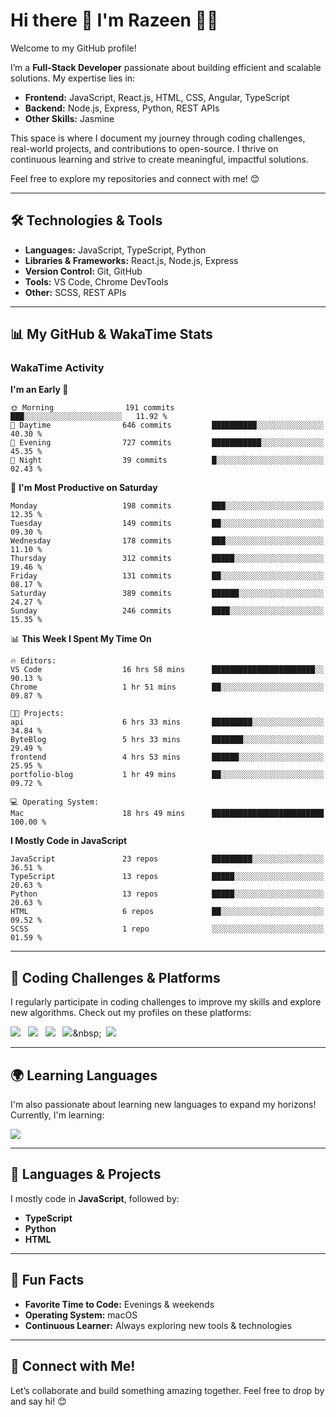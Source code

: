 # Hi there 👋 I'm Razeen 👩‍💻

Welcome to my GitHub profile!  

I’m a **Full-Stack Developer** passionate about building efficient and scalable solutions. My expertise lies in:  
- **Frontend:** JavaScript, React.js, HTML, CSS, Angular, TypeScript
- **Backend:** Node.js, Express, Python, REST APIs
- **Other Skills:** Jasmine

This space is where I document my journey through coding challenges, real-world projects, and contributions to open-source. I thrive on continuous learning and strive to create meaningful, impactful solutions.  

Feel free to explore my repositories and connect with me! 😊  

---

## 🛠️ Technologies & Tools  
- **Languages:** JavaScript, TypeScript, Python  
- **Libraries & Frameworks:** React.js, Node.js, Express  
- **Version Control:** Git, GitHub  
- **Tools:** VS Code, Chrome DevTools  
- **Other:** SCSS, REST APIs  

---


## 📊 My GitHub & WakaTime Stats

### **WakaTime Activity**

<!--START_SECTION:waka-->
**I'm an Early 🐤** 

```text
🌞 Morning                191 commits         ███░░░░░░░░░░░░░░░░░░░░░░   11.92 % 
🌆 Daytime                646 commits         ██████████░░░░░░░░░░░░░░░   40.30 % 
🌃 Evening                727 commits         ███████████░░░░░░░░░░░░░░   45.35 % 
🌙 Night                  39 commits          █░░░░░░░░░░░░░░░░░░░░░░░░   02.43 % 
```
📅 **I'm Most Productive on Saturday** 

```text
Monday                   198 commits         ███░░░░░░░░░░░░░░░░░░░░░░   12.35 % 
Tuesday                  149 commits         ██░░░░░░░░░░░░░░░░░░░░░░░   09.30 % 
Wednesday                178 commits         ███░░░░░░░░░░░░░░░░░░░░░░   11.10 % 
Thursday                 312 commits         █████░░░░░░░░░░░░░░░░░░░░   19.46 % 
Friday                   131 commits         ██░░░░░░░░░░░░░░░░░░░░░░░   08.17 % 
Saturday                 389 commits         ██████░░░░░░░░░░░░░░░░░░░   24.27 % 
Sunday                   246 commits         ████░░░░░░░░░░░░░░░░░░░░░   15.35 % 
```


📊 **This Week I Spent My Time On** 

```text
🔥 Editors: 
VS Code                  16 hrs 58 mins      ███████████████████████░░   90.13 % 
Chrome                   1 hr 51 mins        ██░░░░░░░░░░░░░░░░░░░░░░░   09.87 % 

🐱‍💻 Projects: 
api                      6 hrs 33 mins       █████████░░░░░░░░░░░░░░░░   34.84 % 
ByteBlog                 5 hrs 33 mins       ███████░░░░░░░░░░░░░░░░░░   29.49 % 
frontend                 4 hrs 53 mins       ██████░░░░░░░░░░░░░░░░░░░   25.95 % 
portfolio-blog           1 hr 49 mins        ██░░░░░░░░░░░░░░░░░░░░░░░   09.72 % 

💻 Operating System: 
Mac                      18 hrs 49 mins      █████████████████████████   100.00 % 
```

**I Mostly Code in JavaScript** 

```text
JavaScript               23 repos            █████████░░░░░░░░░░░░░░░░   36.51 % 
TypeScript               13 repos            █████░░░░░░░░░░░░░░░░░░░░   20.63 % 
Python                   13 repos            █████░░░░░░░░░░░░░░░░░░░░   20.63 % 
HTML                     6 repos             ██░░░░░░░░░░░░░░░░░░░░░░░   09.52 % 
SCSS                     1 repo              ░░░░░░░░░░░░░░░░░░░░░░░░░   01.59 % 
```




<!--END_SECTION:waka-->


---

## 🌟 Coding Challenges & Platforms  
I regularly participate in coding challenges to improve my skills and explore new algorithms. Check out my profiles on these platforms:  

[![](https://img.shields.io/badge/-LeetCode-FFA116?style=for-the-badge&logo=LeetCode&logoColor=black)](https://leetcode.com/u/srazeen)&nbsp;&nbsp;
[![](https://img.shields.io/badge/-Hackerrank-2EC866?style=for-the-badge&logo=HackerRank&logoColor=white)](https://www.hackerrank.com/profile/razeen_m_shaikh)&nbsp;&nbsp;
[![](https://img.shields.io/badge/freecodecamp-27273D?style=for-the-badge&logo=freecodecamp&logoColor=white)](https://www.freecodecamp.org/razeen)&nbsp;&nbsp;
[![](https://img.shields.io/badge/Exercism-009CAB?style=for-the-badge&logo=exercism&logoColor=white)]([https://exercism.io](https://exercism.org/profiles/Razeen-Shaikh))&nbsp;&nbsp;
[![](https://img.shields.io/badge/coding%20ninjas-DD6620?style=for-the-badge&logo=codingninjas&logoColor=white)](https://www.naukri.com/code360/profile/razeen)

---

## 🌍 Learning Languages  
I'm also passionate about learning new languages to expand my horizons! Currently, I'm learning:

[![](https://img.shields.io/badge/Duolingo-58CC02?style=for-the-badge&logo=Duolingo&logoColor=white)](https://www.duolingo.com/profile/razeen_shaikh)

---

## 🚀 Languages & Projects  
I mostly code in **JavaScript**, followed by:  
- **TypeScript**  
- **Python**  
- **HTML**  

---

## 🌟 Fun Facts  
- **Favorite Time to Code:** Evenings & weekends  
- **Operating System:** macOS  
- **Continuous Learner:** Always exploring new tools & technologies  

---

## 💬 Connect with Me!  
Let’s collaborate and build something amazing together. Feel free to drop by and say hi! 😊  



